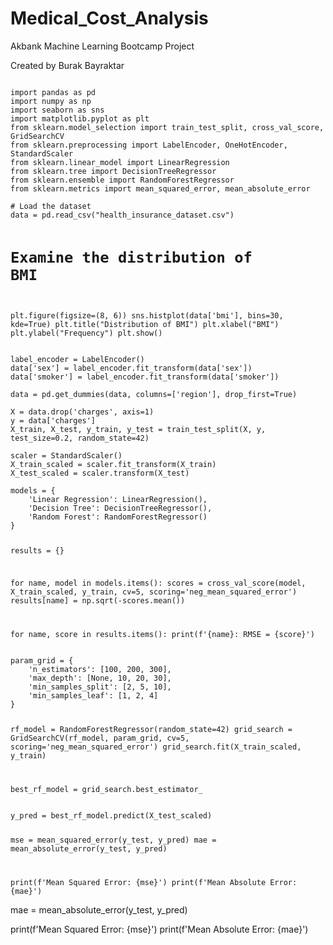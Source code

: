 # Medical_Cost_Analysis
Akbank Machine Learning Bootcamp Project
<p>Created by Burak Bayraktar</p>


<!-- Import required libraries -->
<code>
import pandas as pd  <!-- Pandas library for data manipulation. -->
import numpy as np  <!-- NumPy library for numerical operations. -->
import seaborn as sns  <!-- Seaborn library for data visualization. -->
import matplotlib.pyplot as plt  <!-- Matplotlib library for plotting. -->
from sklearn.model_selection import train_test_split, cross_val_score, GridSearchCV  <!-- Tools for model evaluation and tuning. -->
from sklearn.preprocessing import LabelEncoder, OneHotEncoder, StandardScaler  <!-- Data preprocessing tools. -->
from sklearn.linear_model import LinearRegression  <!-- Linear regression model. -->
from sklearn.tree import DecisionTreeRegressor  <!-- Decision tree regression model. -->
from sklearn.ensemble import RandomForestRegressor  <!-- Random forest regression model. -->
from sklearn.metrics import mean_squared_error, mean_absolute_error  <!-- Error metrics. -->
</code>

<!-- Load the dataset and analyze BMI distribution -->
<code>
# Load the dataset
data = pd.read_csv("health_insurance_dataset.csv")

# Examine the distribution of BMI
plt.figure(figsize=(8, 6))
sns.histplot(data['bmi'], bins=30, kde=True)
plt.title("Distribution of BMI")
plt.xlabel("BMI")
plt.ylabel("Frequency")
plt.show()
</code>

<!-- Perform Label Encoding for categorical variables -->
<code>
label_encoder = LabelEncoder()
data['sex'] = label_encoder.fit_transform(data['sex'])
data['smoker'] = label_encoder.fit_transform(data['smoker'])
</code>

<!-- Perform One-Hot Encoding for 'region' variable -->
<code>
data = pd.get_dummies(data, columns=['region'], drop_first=True)
</code>

<!-- Split the dataset into features and target -->
<code>
X = data.drop('charges', axis=1)
y = data['charges']
X_train, X_test, y_train, y_test = train_test_split(X, y, test_size=0.2, random_state=42)
</code>

<!-- Scale the dataset using Standard Scaling -->
<code>
scaler = StandardScaler()
X_train_scaled = scaler.fit_transform(X_train)
X_test_scaled = scaler.transform(X_test)
</code>

<!-- Initialize and train models -->
<code>
models = {
    'Linear Regression': LinearRegression(),
    'Decision Tree': DecisionTreeRegressor(),
    'Random Forest': RandomForestRegressor()
}

results = {}

for name, model in models.items():
    scores = cross_val_score(model, X_train_scaled, y_train, cv=5, scoring='neg_mean_squared_error')
    results[name] = np.sqrt(-scores.mean())

for name, score in results.items():
    print(f'{name}: RMSE = {score}')
</code>

<!-- Hyperparameter tuning using Grid Search -->
<code>
param_grid = {
    'n_estimators': [100, 200, 300],
    'max_depth': [None, 10, 20, 30],
    'min_samples_split': [2, 5, 10],
    'min_samples_leaf': [1, 2, 4]
}

rf_model = RandomForestRegressor(random_state=42)
grid_search = GridSearchCV(rf_model, param_grid, cv=5, scoring='neg_mean_squared_error')
grid_search.fit(X_train_scaled, y_train)

best_rf_model = grid_search.best_estimator_
</code>

<!-- Evaluate the optimized model -->
<code>
y_pred = best_rf_model.predict(X_test_scaled)

mse = mean_squared_error(y_test, y_pred)
mae = mean_absolute_error(y_test, y_pred)

print(f'Mean Squared Error: {mse}')
print(f'Mean Absolute Error: {mae}')
</code>

mae = mean_absolute_error(y_test, y_pred)

print(f'Mean Squared Error: {mse}')
print(f'Mean Absolute Error: {mae}')
</code>

